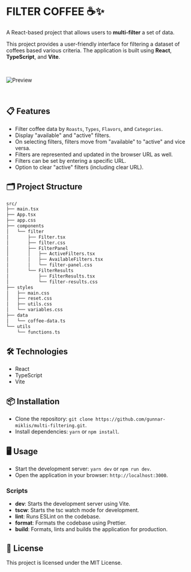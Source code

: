 # FILTER COFFEE ☕✨

A React-based project that allows users to **multi-filter** a set of data.

This project provides a user-friendly interface for filtering a dataset of coffees based various criteria. The application is built using **React**, **TypeScript**, and **Vite**.

&nbsp;

![Preview](https://res.cloudinary.com/dyrcsywk9/image/upload/v1726687050/multi-filtering-tablet.webp)

&nbsp;

## 📋 Features

- Filter coffee data by `Roasts`, `Types`, `Flavors`, and `Categories`.
- Display "available" and "active" filters.
- On selecting filters, filters move from "available" to "active" and vice versa.
- Filters are represented and updated in the browser URL as well.
- Filters can be set by entering a specific URL.
- Option to clear "active" filters (including clear URL).

## 🗂️ Project Structure

```bash
src/
├── main.tsx
├── App.tsx
├── app.css
├── components
│   └── filter
│       ├── Filter.tsx
│       ├── filter.css
│       ├── FilterPanel
│       │   ├── ActiveFilters.tsx
│       │   ├── AvailableFilters.tsx
│       │   └── filter-panel.css
│       └── FilterResults
│           ├── FilterResults.tsx
│           └── filter-results.css
├── styles
│   ├── main.css
│   ├── reset.css
│   ├── utils.css
│   └── variables.css
├── data
│   └── coffee-data.ts
└── utils
    └── functions.ts
```

## 🛠️ Technologies

- React
- TypeScript
- Vite

## 📦 Installation

- Clone the repository: `git clone https://github.com/gunnar-miklis/multi-filtering.git`.
- Install dependencies: `yarn` or `npm install`.

## 🖥️ Usage

- Start the development server: `yarn dev` or `npm run dev`.
- Open the application in your browser: `http://localhost:3000`.

### Scripts

- **dev**: Starts the development server using Vite.
- **tscw**: Starts the tsc watch mode for development.
- **lint**: Runs ESLint on the codebase.
- **format**: Formats the codebase using Prettier.
- **build**: Formats, lints and builds the application for production.

## 📜 License

This project is licensed under the MIT License.
